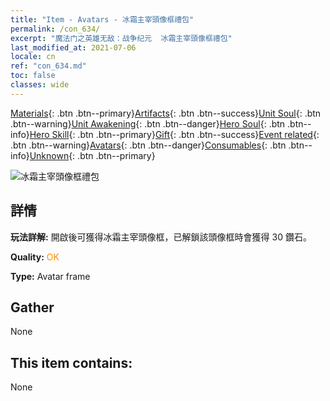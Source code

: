 ```yaml
---
title: "Item - Avatars - 冰霜主宰頭像框禮包"
permalink: /con_634/
excerpt: "魔法门之英雄无敌：战争纪元  冰霜主宰頭像框禮包"
last_modified_at: 2021-07-06
locale: cn
ref: "con_634.md"
toc: false
classes: wide
---
```

 [Materials](/ItemsCN/){: .btn .btn--primary}[Artifacts](/ItemsCN/Artifacts/){: .btn .btn--success}[Unit Soul](/ItemsCN/UnitSoul/){: .btn .btn--warning}[Unit Awakening](/ItemsCN/UnitAwakening/){: .btn .btn--danger}[Hero Soul](/ItemsCN/HeroSoul/){: .btn .btn--info}[Hero Skill](/ItemsCN/HeroSkill/){: .btn .btn--primary}[Gift](/ItemsCN/Gift/){: .btn .btn--success}[Event related](/ItemsCN/Events/){: .btn .btn--warning}[Avatars](/ItemsCN/Avatars/){: .btn .btn--danger}[Consumables](/ItemsCN/Consumables/){: .btn .btn--info}[Unknown](/ItemsCN/Unknown/){: .btn .btn--primary}

 ![冰霜主宰頭像框禮包](/images/a/avatarFrame_38.png)

## 詳情
 **玩法詳解:** 開啟後可獲得冰霜主宰頭像框，已解鎖該頭像框時會獲得 30 鑽石。

 **Quality:** <span style="color: #FF8C00">OK</span>

 **Type:** Avatar frame

## Gather

  None

## This item contains:

  None

